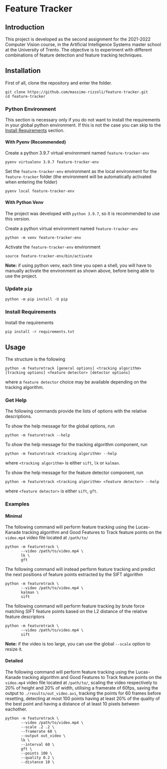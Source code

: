 # Feature Tracker

## Introduction

This project is developed as the second assignment for the 2021-2022 Computer Vision course, in the Artificial Intelligence Systems master school at the University of Trento.
The objective is to experiment with different combinations of feature detection and feature tracking techniques.

## Installation

First of all, clone the repository and enter the folder.

```
git clone https://github.com/massimo-rizzoli/feature-tracker.git
cd feature-tracker
```

### Python Environment

This section is necessary only if you do not want to install the requirements in your global python environment.
If this is not the case you can skip to the [Install Requirements](#install-requirements) section.

#### With Pyenv (Recommended)

Create a python 3.9.7 virtual environment named `feature-tracker-env`

```
pyenv virtualenv 3.9.7 feature-tracker-env
```

Set the `feature-tracker-env` environment as the local environment for the `feature-tracker` folder (the environment will be automatically activated when entering the folder)

```
pyenv local feature-tracker-env
```

#### With Python Venv

The project was developed with `python 3.9.7`, so it is recommended to use this version.

Create a python virtual environment named `feature-tracker-env`

```
python -m venv feature-tracker-env
```

Activate the `feature-tracker-env` environment

```
source feature-tracker-env/bin/activate
```

**Note:** if using python venv, each time you open a shell, you will have to manually activate the environment as shown above, before being able to use the project.

### Update `pip`

```
python -m pip install -U pip
```

### Install Requirements

Install the requirements

```
pip install -r requirements.txt
```

## Usage

The structure is the following

```
python -m featuretrack [general options] <tracking algorithm> [tracking options] <feature detector> [detector options]
```

where a `feature detector` choice may be available depending on the tracking algorithm.

### Get Help

The following commands provide the lists of options with the relative descriptions.

To show the help message for the global options, run

```
python -m featuretrack --help
```

To show the help message for the tracking algorithm component, run

```
python -m featuretrack <tracking algorithm> --help
```

where `<tracking algorithm>` is either `sift`, `lk` or `kalman`.

To show the help message for the feature detector component, run

```
python -m featuretrack <tracking algorithm> <feature detector> --help
```

where `<feature detector>` is either `sift`, `gft`.

### Examples

#### Minimal

The following command will perform feature tracking using the Lucas-Kanade tracking algorithm and Good Features to Track feature points on the `video.mp4` video file located at `/path/to/`

```
python -m featuretrack \
       --video /path/to/video.mp4 \
       lk \
       gft
```

The following command will instead perform feature tracking and predict the next positions of feature points extracted by the SIFT algorithm

```
python -m featuretrack \
       --video /path/to/video.mp4 \
       kalman \
       sift
```

The following command will perform feature tracking by brute force matching SIFT feature points based on the L2 distance of the relative feature descriptors

```
python -m featuretrack \
       --video /path/to/video.mp4 \
       sift
```

**Note:** if the video is too large, you can use the global `--scale` option to resize it.


#### Detailed

The following command will perform feature tracking using the Lucas-Kanade tracking algorithm and Good Features to Track feature points on the `video.mp4` video file located at `/path/to/`, scaling the video respectively to 20% of height and 20% of width, utilising a framerate of 60fps, saving the output to `./results/out_video.avi`, tracking the points for 60 frames before resetting, detecting at most 100 points having at least 20% of the quality of the best point and having a distance of at least 10 pixels between eachother.

```
python -m featuretrack \
       --video /path/to/video.mp4 \
       --scale .2 .2 \
       --framerate 60 \
       --output out_video \
       lk \
       --interval 60 \
       gft \
       --points 100 \
       --quality 0.2 \
       --distance 10 \
```
